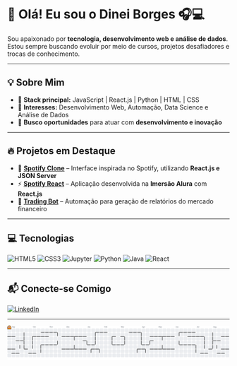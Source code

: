 <h1 align="left">🚀 Olá! Eu sou o Dinei Borges 🎧💻</h1>

Sou apaixonado por **tecnologia, desenvolvimento web e análise de dados**. Estou sempre buscando evoluir por meio de cursos, projetos desafiadores e trocas de conhecimento.

---

## 💡 Sobre Mim

- 🔹 **Stack principal:** JavaScript | React.js | Python | HTML | CSS  
- 🔹 **Interesses:** Desenvolvimento Web, Automação, Data Science e Análise de Dados  
- 🔹 **Busco oportunidades** para atuar com **desenvolvimento e inovação**

---

## 🔥 Projetos em Destaque

- 🎵 **[Spotify Clone](https://github.com/BorgesDineii/Spotify_Clone)** – Interface inspirada no Spotify, utilizando **React.js e JSON Server**  
- ⚡ **[Spotify React](https://github.com/BorgesDineii/Spotify_react)** – Aplicação desenvolvida na **Imersão Alura** com **React.js**  
- 🤖 **[Trading Bot](https://github.com/BorgesDineii/DailyReports.git)** – Automação para geração de relatórios do mercado financeiro

---

## 💻 Tecnologias

<div align="left">
  <img src="https://cdn.jsdelivr.net/gh/devicons/devicon/icons/html5/html5-original.svg" height="40" alt="HTML5" />
  <img src="https://cdn.jsdelivr.net/gh/devicons/devicon/icons/css3/css3-original.svg" height="40" alt="CSS3" />
  <img src="https://cdn.jsdelivr.net/gh/devicons/devicon/icons/jupyter/jupyter-original.svg" height="40" alt="Jupyter" />
  <img src="https://cdn.jsdelivr.net/gh/devicons/devicon/icons/python/python-original.svg" height="40" alt="Python" />
  <img src="https://cdn.jsdelivr.net/gh/devicons/devicon/icons/java/java-original.svg" height="40" alt="Java" />
  <img src="https://cdn.jsdelivr.net/gh/devicons/devicon/icons/react/react-original.svg" height="40" alt="React" />
</div>

---

## 📬 Conecte-se Comigo

[![LinkedIn](https://img.shields.io/badge/-Valdinei%20Borges-0077B5?style=for-the-badge&logo=linkedin&logoColor=white)](https://linkedin.com/in/valdinei-borges-39868b125)

---

<picture>
  <source media="(prefers-color-scheme: dark)" srcset="https://raw.githubusercontent.com/BorgesDineii/BorgesDineii/output/pacman-contribution-graph-dark.svg">
  <source media="(prefers-color-scheme: light)" srcset="https://raw.githubusercontent.com/BorgesDineii/BorgesDineii/output/pacman-contribution-graph.svg">
  <img alt="Gráfico de contribuições em formato Pacman" src="https://raw.githubusercontent.com/BorgesDineii/BorgesDineii/output/pacman-contribution-graph.svg">
</picture>
